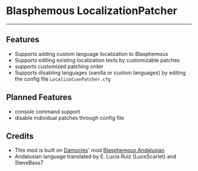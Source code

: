 # Blasphemous LocalizationPatcher
---

## Features

- Supports adding custom language localization to Blasphemous
- Supports editing existing localization texts by customizable patches
 - supports customized patching order
- Supports disabling languages (vanilla or custom languages) by editing the config file `LocalizationPatcher.cfg`	


## Planned Features

- console command support
- disable individual patches through config file

## Credits

- This mod is built on [Damocles](https://github.com/BrandenEK/)' mod [Blasphemous.Andalusian](https://github.com/BrandenEK/Blasphemous.Andalusian)
- Andalusian language translated by E. Lucía Ruiz (LuceScarlet) and SteveBass7
